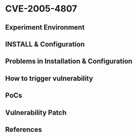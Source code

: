# CVE-2005-4807

## Experiment Environment

## INSTALL & Configuration

## Problems in Installation & Configuration

## How to trigger vulnerability

## PoCs

## Vulnerability Patch

## References
